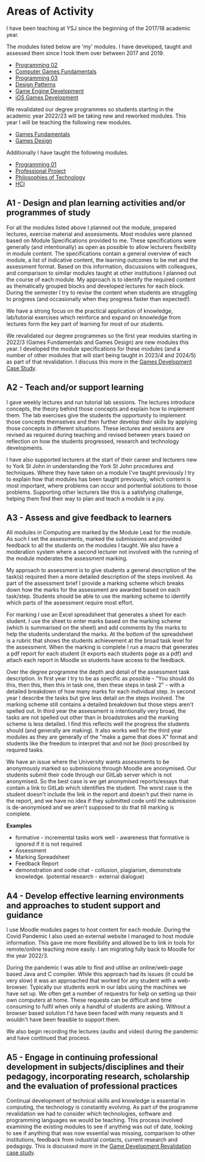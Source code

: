 # Areas of Activity

I have been teaching at YSJ since the beginning of the 2017/18 academic year.

The modules listed below are 'my' modules. I have developed, taught and assessed them since I took them over between 2017 and 2019.  

* [Programming 02](../modules/2017-2022/Level4/Programming02.md)
* [Computer Games Fundamentals](../modules/2017-2022/Level4/ComputerGamesFundamentals.md)
* [Programming 03](./.modules/2017-2022/Level5/Programming03.md)
* [Design Patterns](../modules/2017-2022/Level5/DesignPatterns.md)
* [Game Engine Development](../modules/2017-2022/Level6/GameEngineDevelopment.md)
* [iOS Games Development](../modules/2017-2022/Level6/iOSGamesDevelopment.md)

We revalidated our degree programmes so students starting in the academic year 2022/23 will be taking new and reworked modules. This year I will be teaching the following new modules.  

* [Games Fundamentals](../modules/2022/Level4/GamesFundamentals.md)
* [Games Design](../modules/2022/Level4/GamesFundamentals.md)

Additionally I have taught the following modules.

* [Programming 01](../modules/2017-2022/Level4/Programming01.md)
* [Professional Project](../modules/2017-2022/Level5/ProfessionalProject.md)
* [Philosophies of Technology](../modules/2017-2022/Level5/PhilosophiesofTech.md)
* [HCI](../modules/2017-2022/Level6/HCI.md)

## A1 - Design and plan learning activities and/or programmes of study

For all the modules listed above I planned out the module, prepared lectures, exercise material and assessments. Most modules were planned based on Module Specifications provided to me. These specifications were generally (and intentionally) as open as possible to allow lecturers flexibility in module content. The specifications contain a general overview of each module, a list of indicative content, the learning outcomes to be met and the assessment format. Based on this information, discussions with colleagues, and comparison to similar modules taught at other institutions I planned out the course of each module. My approach is to identify the required content as thematically grouped blocks and developed lectures for each block. During the semester I try to revise the content when students are struggling to progress (and occasionally when they progress faster than expected!).  

We have a strong focus on the practical application of knowledge, lab/tutorial exercises which reinforce and expand on knowledge from lectures form the key part of learning for most of our students.

We revalidated our degree programmes so the first year modules starting in 2022/3 (Games Fundamentals and Games Design) are new modules this year. I developed the module specifications for these modules (and a number of other modules that will start being taught in 2023/4 and 2024/5) as part of that revalidation. I discuss this more in the [Games Development Case Study](../CaseStudies/GamesDevRevalidation.md).  

## A2 - Teach and/or support learning

I gave weekly lectures and run tutorial lab sessions. The lectures introduce concepts, the theory behind those concepts and explain how to implement them. The lab exercises give the students the opportunity to implement those concepts themselves and then further develop their skills by applying those concepts in different situations.  These lectures and sessions are revised as required during teaching and revised between years based on reflection on how the students progressed, research and technology developments.  

I have also supported lecturers at the start of their career and lecturers new to York St John in understanding the York St John procedures and techniques. Where they have taken on a module I've taught previously I try to explain how that modules has been taught previously, which content is most important, where problems can occur and portential solutions to those problems. Supporting other lecturers like this is a satisfying challenge, helping them find their way to plan and teach a module is a joy.  

## A3 - Assess and give feedback to learners

All modules in Computing are marked by the Module Lead for the module. As such I set the assessments, marked the submissions and provided feedback to all the students on the modules I taught. We also have a moderation system where a second lecturer not involved with the running of the module moderates the assessment marking.  

My approach to assessment is to give students a general description of the task(s) required then a more detailed description of the steps involved. As part of the assessment brief I provide a marking scheme which breaks down how the marks for the assessment are awarded based on each task/step. Students should be able to use the marking scheme to identify which parts of the assessment require most effort.  

For marking I use an Excel spreadsheet that generates a sheet for each student. I use the sheet to enter marks based on the marking scheme (which is summarised on the sheet) and add comments by the marks to help the students understand the marks. At the bottom of the spreadsheet is a rubric that shows the students achievement at the broad task level for the assessment. When the marking is complete I run a macro that generates a pdf report for each student (it exports each students page as a pdf) and attach each report in Moodle so students have access to the feedback.  

Over the degree programme the depth and detail of the assessment task description. In first year I try to be as specific as possible - "You should do this, then this, then this in task one, then these steps in task 2" - with a detailed breakdown of how many marks for each individual step. In second year I describe the tasks but give less detail on the steps involved. The marking scheme still contains a detailed breakdown but those steps aren't spelled out. In third year the assessment is intentionally very broad, the tasks are not spelled out other than in broadstrokes and the marking scheme is less detailed. I find this reflects well the progress the students should (and generally are making). It also works well for the third year modules as they are generally of the "make a game that does X" format and students like the freedom to interpret that and not be (too) proscribed by required tasks.  

We have an issue where the University wants assessments to be anonymously marked so submissions through Moodle are anonymised. Our students submit their code through our GitLab server which is not anonymised. So the best case is we get anonymised reports/essays that contain a link to GitLab which identifies the student. The worst case is the student doesn't include the link in the report and doesn't put their name in the report, and we have no idea if they submitted code until the submission is de-anonymised and we aren't supposed to do that till marking is complete.  

**Examples**

* formative - incremental tasks work well - awareness that formative is ignored if it is not required
* Assessment
* Marking Spreadsheet
* Feedback Report 
* demonstration and code chat - collusion, plagiarism, demonstrate knowledge. (potential research - external dialogue)
  
## A4 - Develop effective learning environments and approaches to student support and guidance

I use Moodle modules pages to host content for each module. During the Covid Pandemic I also used an external website I managed to host module information. This gave me more flexibility and allowed be to link in tools for remote/online teaching more easily. I am migrating fully back to Moodle for the year 2022/3.  

During the pandemic I was able to find and utilise an online/web-page based Java and C compiler. While this approach had its issues (it could be very slow) it was an approached that worked for any student with a web-browser. Typically our students work in our labs using the machines we have set up. We often get a number of requestrs for help on setting up their own computers at home. These requests can be difficult and time consuming to fulfil when only a handful of students are asking. Without a browser based solution I'd have been faced with many requests and it wouldn't have been feasible to support them.  

We also begin recording the lectures (audio and video) during the pandemic and have continued that process.  

## A5 - Engage in continuing professional development in subjects/disciplines and their pedagogy, incorporating research, scholarship and the evaluation of professional practices

Continual development of technical skills and knowledge is essential in computing, the technology is constantly evolving. As part of the programme revalidation we had to consider which technologies, software and programming languages we would be teaching. This process involved examining the existing modules to see if anything was out of date, looking to see if anything that was now essential was missing, comparison to other institutions, feedback from industrial contacts, current research and pedagogy. This is discussed more in the [Game Development Revalidation case study](../CaseStudies/GamesDevRevalidation.md).   